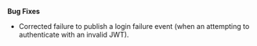 **Bug Fixes**

* Corrected failure to publish a login failure event (when an attempting to authenticate with an invalid JWT).
